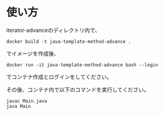 # 使い方
iterator-advanceのディレクトリ内で、

```
docker build -t java-template-method-advance .
```
でイメージを作成後、

```
docker run -it java-template-method-advance bash --login
```

でコンテナ作成とログインをしてください。

その後、コンテナ内で以下のコマンドを実行してください。

```
javac Main.java
java Main
```
